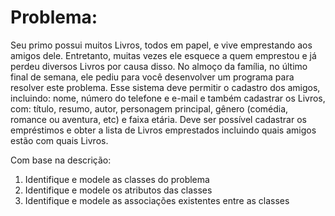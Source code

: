# Problema:

Seu primo possui muitos Livros, todos em papel, e vive
emprestando aos amigos dele. Entretanto, muitas vezes
ele esquece a quem emprestou e já perdeu diversos
Livros por causa disso. No almoço da família, no último
final de semana, ele pediu para você desenvolver um
programa para resolver este problema. Esse sistema
deve permitir o cadastro dos amigos, incluindo: nome,
número do telefone e e-mail e também cadastrar os
Livros, com: título, resumo, autor, personagem principal,
gênero (comédia, romance ou aventura, etc) e faixa
etária. Deve ser possível cadastrar os empréstimos e
obter a lista de Livros emprestados incluindo quais
amigos estão com quais Livros.

Com base na descrição:

1. Identifique e modele as classes do problema
2. Identifique e modele os atributos das classes
3. Identifique e modele as associações existentes entre
as classes